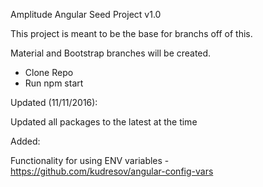 Amplitude Angular Seed Project v1.0

This project is meant to be the base for branchs off of this.

Material and Bootstrap branches will be created.

- Clone Repo
- Run npm start

Updated (11/11/2016):

Updated all packages to the latest at the time


Added:

Functionality for using ENV variables - https://github.com/kudresov/angular-config-vars
